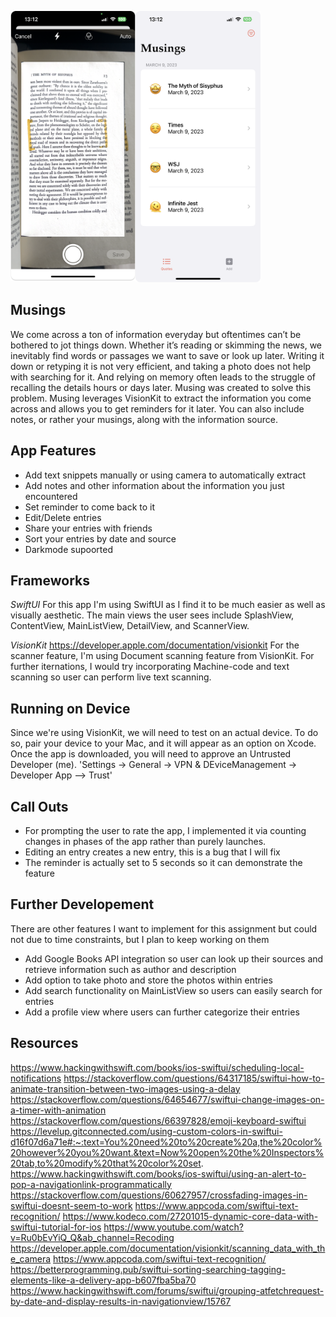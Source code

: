 
<p>
<img align="left" src="imgs/ss.png" width="200" >
<img src="imgs/ss1.png" width="200" >

</p>

## Musings

We come across a ton of information everyday but oftentimes can’t be bothered to jot things down. Whether it’s reading or skimming the news, we inevitably find words or passages we want to save or look up later. Writing it down or retyping it is not very efficient, and taking a photo does not help with searching for it. And relying on memory often leads to the struggle of recalling the details hours or days later. Musing was created to solve this problem. Musing leverages VisionKit to extract the information you come across and allows you to get reminders for it later. You can also include notes, or rather your musings, along with the information source. 

## App Features
- Add text snippets manually or using camera to automatically extract 
- Add notes and other information about the information you just encountered
- Set reminder to come back to it
- Edit/Delete entries 
- Share your entries with friends 
- Sort your entries by date and source
- Darkmode supoorted

## Frameworks
*SwiftUI*
For this app I'm using SwiftUI as I find it to be much easier as well as visually aesthetic. The main views the user sees include SplashView, ContentView, MainListView, DetailView, and ScannerView. 

*VisionKit*
https://developer.apple.com/documentation/visionkit
For the scanner feature, I'm using Document scanning feature from VisionKit. For further iternations, I would try incorporating Machine-code and text scanning so user can perform live text scanning.

## Running on Device
Since we're using VisionKit, we will need to test on an actual device. To do so, pair your device to your Mac, and it will appear as an option on Xcode. Once the app is downloaded, you will need to approve an Untrusted Developer (me). 
'Settings -> General -> VPN & DEviceManagement -> Developer App --> Trust'


## Call Outs

- For prompting the user to rate the app, I implemented it via counting changes in phases of the app rather than purely launches.
- Editing an entry creates a new entry, this is a bug that I will fix 
- The reminder is actually set to 5 seconds so it can demonstrate the feature

## Further Developement
There are other features I want to implement for this assignment but could not due to time constraints, but I plan to keep working on them 

- Add Google Books API integration so user can look up their sources and retrieve information such as author and description 
- Add option to take photo and store the photos within entries 
- Add search functionality on MainListView so users can easily search for entries
- Add a profile view where users can further categorize their entries


## Resources 

https://www.hackingwithswift.com/books/ios-swiftui/scheduling-local-notifications
https://stackoverflow.com/questions/64317185/swiftui-how-to-animate-transition-between-two-images-using-a-delay
https://stackoverflow.com/questions/64654677/swiftui-change-images-on-a-timer-with-animation
https://stackoverflow.com/questions/66397828/emoji-keyboard-swiftui
https://levelup.gitconnected.com/using-custom-colors-in-swiftui-d16f07d6a71e#:~:text=You%20need%20to%20create%20a,the%20color%20however%20you%20want.&text=Now%20open%20the%20Inspectors%20tab,to%20modify%20that%20color%20set.
https://www.hackingwithswift.com/books/ios-swiftui/using-an-alert-to-pop-a-navigationlink-programmatically
https://stackoverflow.com/questions/60627957/crossfading-images-in-swiftui-doesnt-seem-to-work
https://www.appcoda.com/swiftui-text-recognition/
https://www.kodeco.com/27201015-dynamic-core-data-with-swiftui-tutorial-for-ios
https://www.youtube.com/watch?v=Ru0bEvYiQ_Q&ab_channel=Recoding
https://developer.apple.com/documentation/visionkit/scanning_data_with_the_camera
https://www.appcoda.com/swiftui-text-recognition/
https://betterprogramming.pub/swiftui-sorting-searching-tagging-elements-like-a-delivery-app-b607fba5ba70
https://www.hackingwithswift.com/forums/swiftui/grouping-atfetchrequest-by-date-and-display-results-in-navigationview/15767
